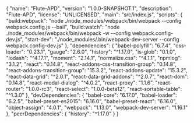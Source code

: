 {
  "name": "Flute-APD",
  "version": "1.0.0-SNAPSHOT.1",
  "description": "Flute-APD",
  "license": "UNLICENSED",
  "main": "src/index.js",
  "scripts": {
    "build:webpack": "node ./node_modules/webpack/bin/webpack --config webpack.config.js --bail",
    "build:watch": "node ./node_modules/webpack/bin/webpack -w --config webpack.config-dev.js",
    "start-dev": "./node_modules/.bin/webpack-dev-server --config webpack.config-dev.js"
  },
  "dependencies": {
    "babel-polyfill": "6.7.4",
    "css-loader": "0.23.1",
    "gauge": "2.6.0",
    "history": "^1.17.0",
    "is-glob": "0.1.0",
    "lodash": "^4.17.1",
    "moment": "2.14.1",
    "normalize.css": "^4.1.1",
    "npmlog": "3.1.2",
    "react": "0.14.8",
    "react-addons-css-transition-group": "0.14.8",
    "react-addons-transition-group": "15.3.2",
    "react-addons-update": "15.3.2",
    "react-data-grid": "^2.0.1",
    "react-data-grid-addons": "^2.0.7",
    "react-dom": "0.14.8",
    "react-modal-dialog": "^4.0.2",
    "react-proxy": "1.1.6",
    "react-router": "1.0.0-rc3",
    "react-select": "1.0.0-beta12",
    "react-sortable-table": "^1.3.0"
  },
  "devDependencies": {
    "babel-core": "6.17.0",
    "babel-loader": "6.2.5",
    "babel-preset-es2015": "6.16.0",
    "babel-preset-react": "6.16.0",
    "object-assign": "4.0.1",
    "webpack": "1.13.0",
    "webpack-dev-server": "1.16.1"
  },
  "peerDependencies": {
    "history": "^1.17.0"
  }
}
